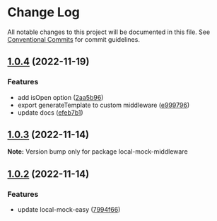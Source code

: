 # Change Log

All notable changes to this project will be documented in this file. See [Conventional Commits](https://conventionalcommits.org) for commit guidelines.

## [1.0.4](https://github.com/redstar08/local-mock-core/compare/local-mock-middleware@1.0.3...local-mock-middleware@1.0.4) (2022-11-19)

### Features

- add isOpen option ([2aa5b96](https://github.com/redstar08/local-mock-core/commit/2aa5b96f4dbf85bbe5bd9cf5413b89ac1455d891))
- export generateTemplate to custom middleware ([e999796](https://github.com/redstar08/local-mock-core/commit/e9997965391b8740ff9dc7908d44457e0d739cc5))
- update docs ([efeb7b1](https://github.com/redstar08/local-mock-core/commit/efeb7b1d0a7fae9bf7d6aed545dec825728291a0))

## [1.0.3](https://github.com/redstar08/local-mock-core/compare/local-mock-middleware@1.0.2...local-mock-middleware@1.0.3) (2022-11-14)

**Note:** Version bump only for package local-mock-middleware

## [1.0.2](https://github.com/redstar08/local-mock-core/compare/local-mock-middleware@1.0.1...local-mock-middleware@1.0.2) (2022-11-14)

### Features

- update local-mock-easy ([7994f66](https://github.com/redstar08/local-mock-core/commit/7994f663e425a0608a502f676e2c3f111186df35))
